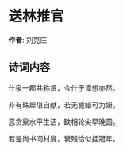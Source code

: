 # 送林推官

**作者**: 刘克庄

## 诗词内容

仕泉一郡共称贤，今仕于漳想亦然。

非有珠犀堪自献，若无栀蜡可为妍。

恶贪泉水平生洁，缺相轮尖早晚圆。

若是尚书问村叟，衰残恰似挂冠年。

